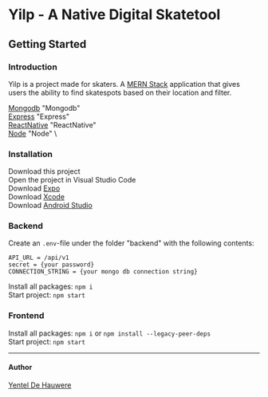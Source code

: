 # Yilp - A Native Digital Skatetool #
## Getting Started  ##

### Introduction ###
Yilp is a project made for skaters. A [MERN Stack](https://www.mongodb.com/mern-stack "MERN Stack") application that gives users the ability to find skatespots based on their location and filter.

[Mongodb](https://www.mongodb.com/docs/) "Mongodb" \
[Express](https://expressjs.com/) "Express" \
[ReactNative](https://reactnative.dev/) "ReactNative" \
[Node](https://nodejs.org/en/docs/) "Node" \

### Installation ###
Download this project\
Open the project in Visual Studio Code \
Download [Expo](https://expo.dev/ "Expo") \
Download [Xcode](https://developer.apple.com/xcode/resources/ "Xcode") \
Download [Android Studio](https://developer.android.com/studio "Android Studio")

### Backend ###
Create an `.env`-file under the folder "backend" with the following contents:
```
API_URL = /api/v1
secret = {your password} 
CONNECTION_STRING = {your mongo db connection string}
```

Install all packages: `npm i` \
Start project: `npm start`

### Frontend ###
Install all packages: `npm i` or `npm install --legacy-peer-deps` \
Start project: `npm start`



-----
#### Author ####
[Yentel De Hauwere](https://github.com/YentelDeHauwere "Yentel De Hauwere")
